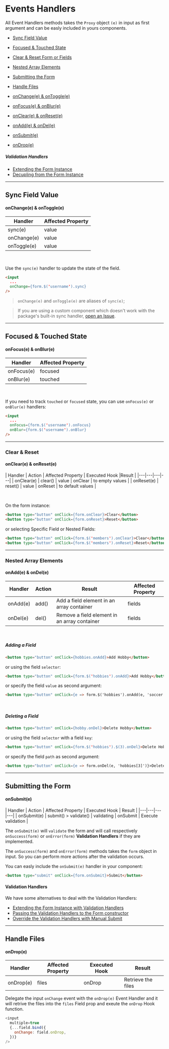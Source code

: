 # Events Handlers

All Event Handlers methods takes the `Proxy` object `(e)` in input as first argument and can be easly included in yours components.

 * [Sync Field Value](#sync-field-value)
 * [Focused & Touched State](#focused--touched-state)
 * [Clear & Reset Form or Fields](#clear--reset)
 * [Nested Array Elements](#nested-array-elements)
 * [Submitting the Form](#submitting-the-form)
 * [Handle Files](#handle-files)


 * [onChange(e) & onToggle(e)](#onchangee--ontogglee)
 * [onFocus(e) & onBlur(e)](#onfocuse--onblure)
 * [onClear(e) & onReset(e)](#oncleare--onresete)
 * [onAdd(e) & onDel(e)](#onadde--ondele)
 * [onSubmit(e)](#onsubmite)
 * [onDrop(e)](#ondrope)

##### Validation Handlers

  * [Extending the Form Instance](validation-handlers/extending.md)
  * [Decupling from the Form Instance](validation-handlers/decoupling.md)

---

## Sync Field Value

#### onChange(e) & onToggle(e)

| Handler | Affected Property |
|---|---|
| sync(e) | value |
| onChange(e) | value |
| onToggle(e) | value |

<br>

Use the `sync(e)` handler to update the state of the field.

```html
<input
  ...
  onChange={form.$('username').sync}
/>
```

> `onChange(e)` and `onToggle(e)` are aliases of `sync(e)`;

> If you are using a custom component which doesn't work with the package's built-in sync handler, [open an Issue](https://github.com/foxhound87/mobx-react-form/issues).

---

## Focused & Touched State

#### onFocus(e) & onBlur(e)

| Handler | Affected Property |
|---|---|
| onFocus(e) | focused |
| onBlur(e) | touched |

<br>

If you need to track `touched` or `focused` state, you can use `onFocus(e)` or `onBlur(e)` handlers:

```html
<input
  ...
  onFocus={form.$('username').onFocus}
  onBlur={form.$('username').onBlur}
/>
```

---

### Clear & Reset

#### onClear(e) & onReset(e)

| Handler | Action | Affected Property | Executed Hook |Result |
|---|---|---|---|
| onClear(e) | clear() | value | onClear | to empty values |
| onReset(e) | reset() | value | onReset | to default values |

<br>

On the form instance:

```html
<button type="button" onClick={form.onClear}>Clear</button>
<button type="button" onClick={form.onReset}>Reset</button>
```

or selecting Specific Field or Nested Fields:


```html
<button type="button" onClick={form.$('members').onClear}>Clear</button>
<button type="button" onClick={form.$('members').onReset}>Reset</button>
```

---

### Nested Array Elements

#### onAdd(e) & onDel(e)

| Handler | Action | Result | Affected Property |
|---|---|---|---|
| onAdd(e) | add() | Add a field element in an array container | fields |
| onDel(e) | del() | Remove a field element in an array container | fields |

<br>

##### Adding a Field

```html
<button type="button" onClick={hobbies.onAdd}>Add Hobby</button>
```

or using the field `selector`:

```html
<button type="button" onClick={form.$('hobbies').onAdd}>Add Hobby</button>
```

or specify the field `value` as second argument:

```html
<button type="button" onClick={e => form.$('hobbies').onAdd(e, 'soccer')}>Add Hobby</button>
```

<br>

##### Deleting a Field

```html
<button type="button" onClick={hobby.onDel}>Delete Hobby</button>
```

or using the field `selector` with a field `key`:

```html
<button type="button" onClick={form.$('hobbies').$(3).onDel}>Delete Hobby</button>
```

or specify the field `path` as second argument:

```html
<button type="button" onClick={e => form.onDel(e, 'hobbies[3]')}>Delete Hobby</button>
```

---

## Submitting the Form

#### onSubmit(e)

| Handler | Action | Affected Property | Executed Hook | Result |
|---|---|---|---|
| onSubmit(e) | submit() > validate() | validating | onSubmit | Execute validation |

The `onSubmit(e)` will `validate` the form and will call respectively `onSuccess(form)` or `onError(form)` **Validation Handlers** if they are implemented.

The `onSuccess(form)` and `onError(form)` methods takes the `form` object in input. So you can perform more actions after the validation occurs.

You can easly include the `onSubmit(e)` handler in your component:

```html
<button type="submit" onClick={form.onSubmit}>Submit</button>
```

#### Validation Handlers

We have some alternatives to deal with the Validation Handlers:

  * [Extending the Form Instance with Validation Handlers](validation-handlers/extending.md)
  * [Passing the Validation Handlers to the Form constructor](validation-handlers/constructor.md)
  * [Override the Validation Handlers with Manual Submit](validation-handlers/override.md)

---

## Handle Files

#### onDrop(e)

| Handler | Affected Property | Executed Hook | Result |
|---|---|---|---|
| onDrop(e) | files | onDrop | Retrieve the files |

Delegate the input `onChange` event with the `onDrop(e)` Event Handler and it will retrive the files into the `files` Field prop and exeute the `onDrop` Hook function.

```javascript
<input
  multiple=true
  {...field.bind({
    onChange: field.onDrop,
  })}
/>
```
